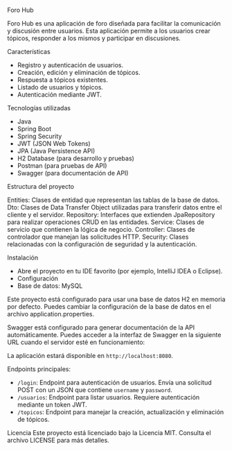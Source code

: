 Foro Hub 

Foro Hub es una aplicación de foro diseñada para facilitar la comunicación y discusión entre usuarios. Esta aplicación permite a los usuarios crear tópicos, responder a los mismos y participar en discusiones.


Características

- Registro y autenticación de usuarios.
- Creación, edición y eliminación de tópicos.
- Respuesta a tópicos existentes.
- Listado de usuarios y tópicos.
- Autenticación mediante JWT.

Tecnologías utilizadas 

- Java
- Spring Boot
- Spring Security
- JWT (JSON Web Tokens)
- JPA (Java Persistence API)
- H2 Database (para desarrollo y pruebas)
- Postman (para pruebas de API)
- Swagger (para documentación de API)

Estructura del proyecto 

Entities: Clases de entidad que representan las tablas de la base de datos.
Dto: Clases de Data Transfer Object utilizadas para transferir datos entre el cliente y el servidor.
Repository: Interfaces que extienden JpaRepository para realizar operaciones CRUD en las entidades.
Service: Clases de servicio que contienen la lógica de negocio.
Controller: Clases de controlador que manejan las solicitudes HTTP.
Security: Clases relacionadas con la configuración de seguridad y la autenticación.

Instalación 

- Abre el proyecto en tu IDE favorito (por ejemplo, IntelliJ IDEA o Eclipse).
- Configuración
- Base de datos: MySQL 

Este proyecto está configurado para usar una base de datos H2 en memoria por defecto. Puedes cambiar la configuración de la base de datos en el archivo application.properties.

Swagger está configurado para generar documentación de la API automáticamente. Puedes acceder a la interfaz de Swagger en la siguiente URL cuando el servidor esté en funcionamiento:

La aplicación estará disponible en `http://localhost:8080`.

Endpoints principales:
- `/login`: Endpoint para autenticación de usuarios. Envía una solicitud POST con un JSON que contiene `username` y `password`.
- `/usuarios`: Endpoint para listar usuarios. Requiere autenticación mediante un token JWT.
- `/topicos`: Endpoint para manejar la creación, actualización y eliminación de tópicos.


Licencia 
Este proyecto está licenciado bajo la Licencia MIT. Consulta el archivo LICENSE para más detalles.
